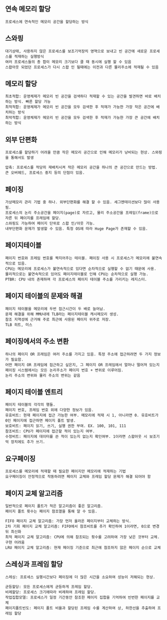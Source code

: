 ## 연속 메모리 할당

	프로세스에 연속적인 메모리 공간을 할당하는 방식

## 스와핑

	대기상태, 사용하지 않은 프로세스를 보조기억장치 영역으로 보내고 빈 공간에 새로운 프로세스를 적재하는 실행방식
	여러 프로세스들의 총 합이 메모리 크기보다 클 때 동시에 실행 할 수 있음
	스왑아웃 되었던 프로세스가 다시 스왑 인 될때에는 이전과 다른 물리주소에 적재될 수 있음


## 메모리 할당

	최초적합: 운영체제가 메모리 빈 공간을 검색하다 적재할 수 있는 공간을 발견하면 바로 배치하는 방식. 빠른 할당 가능
	최적적합: 운영체제가 메모리 빈 공간을 모두 검색한 후 적재가 가능한 가장 작은 공간에 배치하는 방식
	최악적합: 운영체제가 메모리 빈 공간을 모두 검색한 후 적재가 가능한 가장 큰 공간에 배치하는 방식

## 외부 단편화

	프로세스를 할당하기 어려울 만큼 작은 메모리 공간으로 인해 메모리가 낭비되는 현상. 스와핑을 통해서도 발생

	압축: 프로세스를 적당히 재배치시켜 작은 메모리 공간을 하나의 큰 공간으로 만드는 방법. 큰 오버헤드, 프로세스 중지 등의 단점이 있음.


## 페이징

	가상메모리 관리 기법 중 하나. 외부단편화를 해결 할 수 있음. 세그멘테이션보다 많이 사용 됨.
	프로세스의 논리 주소공간을 페이지(page)로 자르고, 물리 주소공간을 프레임(frame)으로 자른 뒤 페이지를 프레임에 할당.
	스와핑도 가능하여 페이지 단위로 스왑 인/아웃 가능.
	내부단편화 문제가 발생할 수 있음. 특정 OS에 따라 Huge Page가 존재할 수 있음.

## 페이지테이블

	페이지 번호와 프레임 번호를 짝지어주는 테이블. 페이징 사용 시 프로세스가 메모리에 불연속적으로 있음.
	CPU는 메모리에 프로세스가 불연속적으로 있다면 순차적으로 실행할 수 없기 때문에 사용.
	물리적으로는 불연속적으로 있어도 페이지테이블로 인해 CPU는 순차적으로 실행 가능.
	PTBR: CPU 내의 존재하며 각 프로세스의 페이지 테이블 주소를 가리키는 레지스터.

## 페이지 테이블의 문제와 해결

	페이지 테이블을 메모리에 두번 접근시간이 두 배로 늘어남.
	문제 해결을 위해 MMU내에 TLB라는 페이지테이블 캐시메모리 생성.
	참조 지역성에 근거해 주로 최근에 사용된 페이지 위주로 저장.
	TLB 히트, 미스

## 페이징에서의 주소 변환

	하나의 페이지 OR 프레임은 여러 주소를 가지고 있음. 특정 주소에 접근하려면 두 가지 정보가 필요함.
	어떤 페이지 OR 프레임에 접근하고 싶은지, 그 페이지 OR 프레임에서 얼마나 떨어져 있는지
	페이징 시스템에서는 모든 논리주소가 페이지 번호 + 변위로 이루어짐.
	논리 주소의 변위와 물리 주소의 변위는 같음

## 페이지 테이블 엔트리

	페이지 테이블의 각각의 행들.
	페이지 번호, 프레임 번호 외에 다양한 정보가 있음.
	유효비트: 현재 페이지에 접근 가능한 여부. 메모리에 적재 시 1, 아니라면 0. 유호비트가 0인 페이지에 접근하면 페이지 폴트 발생.
	보호비트: 페이지 읽기, 쓰기, 실행 권한 부여. EX. 100, 101, 111
	참조비트: CPU가 페이지에 접근할 적이 있는지 여부.
	수정비트: 페이지에 데이터를 쓴 적이 있는지 없는지 확인여부. 1이라면 스왑아웃 시 보조기억 장치에도 추가 쓰기.

## 요구페이징

	프로세스를 메모리에 적재할 때 필요한 페이지만 메모리에 적재하는 기법
	요구페이징이 안정적으로 작동하려면 페이지 교체와 프레임 할당 문제가 해결 되어야 함

## 페이지 교체 알고리즘

	일반적으로 페이지 폴트가 적은 알고리즘이 좋은 알고리즘. 
	페이지 폴트 횟수는 페이지 참조열을 통해 알 수 있음.

	FIFO 페이지 교체 알고리즘: 가장 먼저 올라온 페이지부터 교체하는 방식.
	2차 기회 페이지 교체 알고리즘: FIFO에서 참조비트를 추가 확인하여 1이라면, 0으로 변경 뒤 최신화
	최적 페이지 교체 알고리즘: CPU에 의해 참조되는 횟수를 고려하여 가장 낮은 것부터 교체. 구현 어려움
	LRU 페이지 교체 알고리즘: 현재 페이징 기준으로 최근에 참조하지 않은 페이지 순으로 교체

## 스레싱과 프레임 할당

	스레싱: 프로세스 실행시간보다 페이징에 더 많은 시간을 소요하여 성능이 저해되는 현상.

	균등할당: 모든 프로세스에게 균등하게 프레임 할당.
	비례할당: 프로세스 크기에따라 비례하여 프레임 할당.
	작업집합모델: 프로세스가 일정 기간동안 참조한 페이지 집합을 기억하여 빈번한 페이지를 교체
	페이지폴트빈도: 페이지 폴트 비율과 할당된 프레임 수를 계산하여 상, 하한선을 추출하여 프레임 할당
